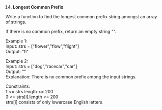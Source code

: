 14. **Longest Common Prefix**

Write a function to find the longest common prefix string amongst an array of strings.<br>

If there is no common prefix, return an empty string "".<br>

Example 1:<br>
Input: strs = ["flower","flow","flight"]<br>
Output: "fl"<br>

Example 2:<br>
Input: strs = ["dog","racecar","car"]<br>
Output: ""<br>
Explanation: There is no common prefix among the input strings.<br>

Constraints:<br>
1 <= strs.length <= 200<br>
0 <= strs[i].length <= 200<br>
strs[i] consists of only lowercase English letters.
